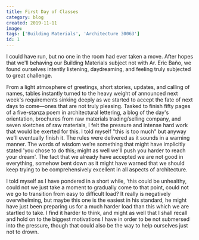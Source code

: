 ```yaml
---
title: First Day of Classes
category: blog
created: 2019-11-11
image:
tags: ['Building Materials', 'Architecture 30063']
id: 1
---
```


I could have run, but no one in the room had ever taken a move. After hopes that we'll behaving our Building Materials subject not with Ar. Eric Baño, we found ourselves intently listening, daydreaming, and feeling truly subjected to great challenge.

From a light atmosphere of greetings, short stories, updates, and calling of names, tables instantly turned to the heavy weight of announced next week's requirements sinking deeply as we started to accept the fate of next days to come—ones that are not truly pleasing. Tasked to finish fifty pages of a five-stanza poem in architectural lettering, a blog of the day's orientation, brochures from raw materials trading/selling company, and seven sketches of raw materials, I felt the pressure and intense hard work that would be exerted for this. I told myself "this is too much" but anyway we'll eventually finish it. The rules were delivered as it sounds in a warning manner. The words of wisdom we’re something that might have implicitly stated 'you chose to do this; might as well we'll push you harder to reach your dream'. The fact that we already have accepted we are not good in everything, somehow bent down as it might have warned that we should keep trying to be comprehensively excellent in all aspects of architecture.

I told myself as I have pondered in a short while, 'this could be unhealthy, could not we just take a moment to gradually come to that point, could not we go to transition from easy to difficult load? It really is negatively overwhelming, but maybe this one is the easiest in his standard, he might have just been preparing us for a much harder load than this which we are startled to take. I find it harder to think, and might as well that I shall recall and hold on to the biggest motivations I have in order to be not submersed into the pressure, though that could also be the way to help ourselves just not to drown.
